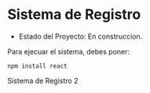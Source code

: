 <h1> Sistema de Registro</h1>

- Estado del Proyecto: En construccion.

Para ejecuar el sistema, debes poner:

```npm install react```

Sistema de Registro 2
